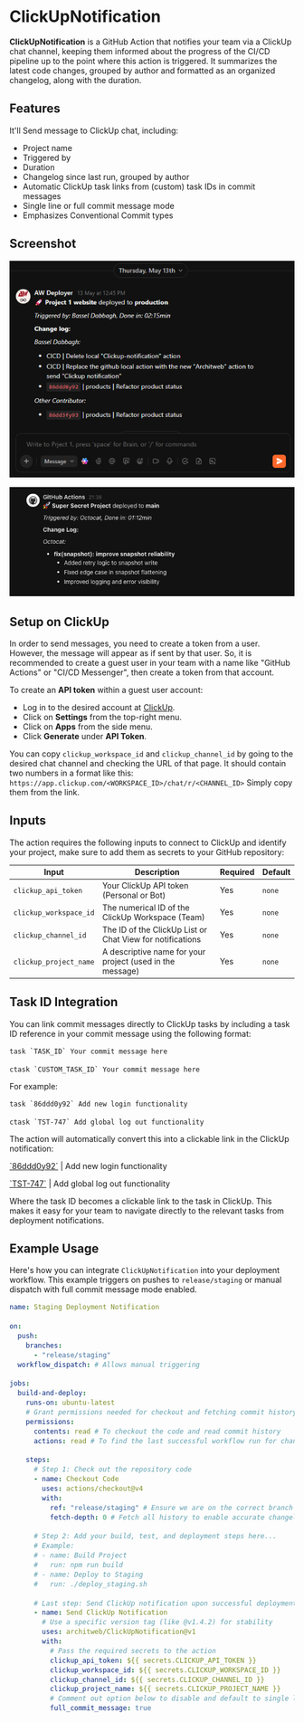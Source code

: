 # ClickUpNotification

**ClickUpNotification** is a GitHub Action that notifies your team via a ClickUp chat channel, keeping them informed about the progress of the CI/CD pipeline up to the point where this action is triggered.
It summarizes the latest code changes, grouped by author and formatted as an organized changelog, along with the duration.

## Features

It'll Send message to ClickUp chat, including:

- Project name
- Triggered by
- Duration
- Changelog since last run, grouped by author
- Automatic ClickUp task links from (custom) task IDs in commit messages
- Single line or full commit message mode
- Emphasizes Conventional Commit types

## Screenshot

![Screenshot](assets/screenshot.png)

![Screenshot-multiline](assets/screenshot-multiline.png)

## Setup on ClickUp

In order to send messages, you need to create a token from a user. However, the message will appear as if sent by that user.
So, it is recommended to create a guest user in your team with a name like "GitHub Actions" or "CI/CD Messenger", then create a token from that account.

To create an **API token** within a guest user account:

- Log in to the desired account at [ClickUp](https://app.clickup.com).
- Click on **Settings** from the top-right menu.
- Click on **Apps** from the side menu.
- Click **Generate** under **API Token**.

You can copy `clickup_workspace_id` and `clickup_channel_id` by going to the desired chat channel and checking the URL of that page.
It should contain two numbers in a format like this:
`https://app.clickup.com/<WORKSPACE_ID>/chat/r/<CHANNEL_ID>`
Simply copy them from the link.

## Inputs

The action requires the following inputs to connect to ClickUp and identify your project, make sure to add them as secrets to your GitHub repository:

| Input                  | Description                                               | Required | Default |
| ---------------------- | --------------------------------------------------------- | -------- | ------- |
| `clickup_api_token`    | Your ClickUp API token (Personal or Bot)                  | Yes      | `none`  |
| `clickup_workspace_id` | The numerical ID of the ClickUp Workspace (Team)          | Yes      | `none`  |
| `clickup_channel_id`   | The ID of the ClickUp List or Chat View for notifications | Yes      | `none`  |
| `clickup_project_name` | A descriptive name for your project (used in the message) | Yes      | `none`  |

## Task ID Integration

You can link commit messages directly to ClickUp tasks by including a task ID reference in your commit message using the following format:

```
task `TASK_ID` Your commit message here

ctask `CUSTOM_TASK_ID` Your commit message here
```

For example:
```
task `86ddd0y92` Add new login functionality

ctask `TST-747` Add global log out functionality
```

The action will automatically convert this into a clickable link in the ClickUp notification:

[\`86ddd0y92\`](https://github.com/architweb/ClickUpNotification) | Add new login functionality

[\`TST-747\`](https://github.com/architweb/ClickUpNotification) | Add global log out functionality

Where the task ID becomes a clickable link to the task in ClickUp. This makes it easy for your team to navigate directly to the relevant tasks from deployment notifications.

## Example Usage

Here's how you can integrate `ClickUpNotification` into your deployment workflow. This example triggers on pushes to `release/staging` or manual dispatch with full commit message mode enabled.

```yaml
name: Staging Deployment Notification

on:
  push:
    branches:
      - "release/staging"
  workflow_dispatch: # Allows manual triggering

jobs:
  build-and-deploy:
    runs-on: ubuntu-latest
    # Grant permissions needed for checkout and fetching commit history
    permissions:
      contents: read # To checkout the code and read commit history
      actions: read # To find the last successful workflow run for changelog generation

    steps:
      # Step 1: Check out the repository code
      - name: Checkout Code
        uses: actions/checkout@v4
        with:
          ref: "release/staging" # Ensure we are on the correct branch
          fetch-depth: 0 # Fetch all history to enable accurate changelog comparison

      # Step 2: Add your build, test, and deployment steps here...
      # Example:
      # - name: Build Project
      #   run: npm run build
      # - name: Deploy to Staging
      #   run: ./deploy_staging.sh

      # Last step: Send ClickUp notification upon successful deployment
      - name: Send ClickUp Notification
        # Use a specific version tag (like @v1.4.2) for stability
        uses: architweb/ClickUpNotification@v1
        with:
          # Pass the required secrets to the action
          clickup_api_token: ${{ secrets.CLICKUP_API_TOKEN }}
          clickup_workspace_id: ${{ secrets.CLICKUP_WORKSPACE_ID }}
          clickup_channel_id: ${{ secrets.CLICKUP_CHANNEL_ID }}
          clickup_project_name: ${{ secrets.CLICKUP_PROJECT_NAME }}
          # Comment out option below to disable and default to single line mode because it activates with any value, "true", "false", "banana"
          full_commit_message: true
```